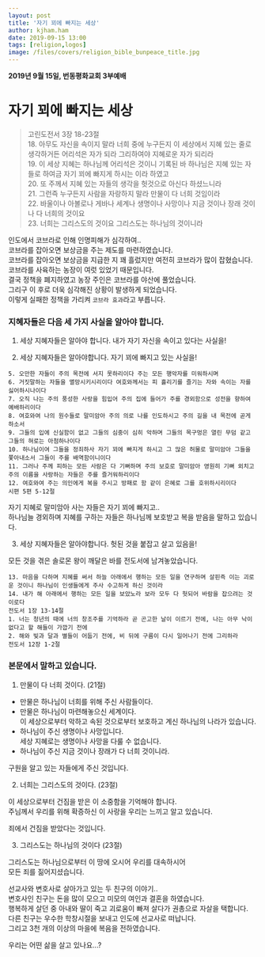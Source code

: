 ```yaml
---
layout: post
title: '자기 꾀에 빠지는 세상'
author: kjham.ham
date: 2019-09-15 13:00
tags: [religion,logos]
image: /files/covers/religion_bible_bunpeace_title.jpg
---
```


**2019년 9월 15일, 번동평화교회 3부예배**

# 자기 꾀에 빠지는 세상

> 고린도전서 3장 18-23절  
18. 아무도 자신을 속이지 말라 너희 중에 누구든지 이 세상에서 지혜 있는 줄로 생각하거든 어리석은 자가 되라 그리하여야 지혜로운 자가 되리라  
19. 이 세상 지혜는 하나님께 어리석은 것이니 기록된 바 하나님은 지혜 있는 자들로 하여금 자기 꾀에 빠지게 하시는 이라 하였고  
20. 또 주께서 지혜 있는 자들의 생각을 헛것으로 아신다 하셨느니라  
21. 그런즉 누구든지 사람을 자랑하지 말라 만물이 다 너희 것임이라  
22. 바울이나 아볼로나 게바나 세계나 생명이나 사망이나 지금 것이나 장래 것이나 다 너희의 것이요  
23. 너희는 그리스도의 것이요 그리스도는 하나님의 것이니라  

인도에서 코브라로 인해 인명피해가 심각하여..  
코브라를 잡아오면 보상금을 주는 제도를 마련하였습니다.  
코브라를 잡아오면 보상금을 지급한 지 꽤 흘렀지만  여전히 코브라가 많이 잡혔습니다.  
코브라를 사육하는 농장이 여럿 있었기 때문입니다.  
결국 정책을 폐지하였고 농장 주인은 코브라를 야산에 풀었습니다.  
그리구 이 후로 더욱 심각해진 상황이 발생하게 되었습니다.  
이렇게 실패한 정책을 가리켜 `코브라 효과`라고 부릅니다.  

### 지혜자들은 다음 세 가지 사실을 알아야 합니다.  

1. 세상 지혜자들은 알아야 합니다.  내가 자기 자신을 속이고 있다는 사실을!  

2. 세상 지혜자들은 알아야합니다. 자기 꾀에 빠지고 있는 사실을!  

~~~
5. 오만한 자들이 주의 목전에 서지 못하리이다 주는 모든 행악자를 미워하시며  
6. 거짓말하는 자들을 멸망시키시리이다 여호와께서는 피 흘리기를 즐기는 자와 속이는 자를 싫어하시나이다  
7. 오직 나는 주의 풍성한 사랑을 힘입어 주의 집에 들어가 주를 경외함으로 성전을 향하여 예배하리이다  
8. 여호와여 나의 원수들로 말미암아 주의 의로 나를 인도하시고 주의 길을 내 목전에 곧게 하소서  
9. 그들의 입에 신실함이 없고 그들의 심중이 심히 악하며 그들의 목구멍은 열린 무덤 같고 그들의 혀로는 아첨하나이다  
10. 하나님이여 그들을 정죄하사 자기 꾀에 빠지게 하시고 그 많은 허물로 말미암아 그들을 쫓아내소서 그들이 주를 배역함이니이다  
11. 그러나 주께 피하는 모든 사람은 다 기뻐하며 주의 보호로 말미암아 영원히 기뻐 외치고 주의 이름을 사랑하는 자들은 주를 즐거워하리이다  
12. 여호와여 주는 의인에게 복을 주시고 방패로 함 같이 은혜로 그를 호위하시리이다  
시편 5편 5-12절
 ~~~

자기 지혜로 말미암아 사는 자들은 자기 꾀에 빠지고..  
하나님늘 경외하며 지혜를 구하는 자들은 하나님께 보호받고 복을 받음을 말하고 있습니다.  


3. 세상 지혜자들은 알아야합니다.  헛된 것을 붙잡고 살고 있음을!

모든 것을 겪은 솔로몬 왕이 깨달은 바를 전도서에 남겨놓았습니다.  

~~~
13. 마음을 다하며 지혜를 써서 하늘 아래에서 행하는 모든 일을 연구하며 살핀즉 이는 괴로운 것이니 하나님이 인생들에게 주사 수고하게 하신 것이라  
14. 내가 해 아래에서 행하는 모든 일을 보았노라 보라 모두 다 헛되어 바람을 잡으려는 것이로다  
전도서 1장 13-14절  
1. 너는 청년의 때에 너의 창조주를 기억하라 곧 곤고한 날이 이르기 전에, 나는 아무 낙이 없다고 할 해들이 가깝기 전에  
2. 해와 빛과 달과 별들이 어둡기 전에, 비 뒤에 구름이 다시 일어나기 전에 그리하라  
전도서 12장 1-2절
~~~

### 본문에서 말하고 있습니다.  

1. 만물이 다 너희 것이다. (21절)

- 만물은 하나님이 너희를 위해 주신 사람들이다.  
- 만물은 하나님이 마련해놓으신 세계이다.  
이 세상으로부터 악하고 속된 것으로부터 보호하고 계신 하나님의 나라가 있습니다.
- 하나님이 주신 생명이나 사망입니다.  
세상 지혜로는 생명이나 사망을 다룰 수 없습니다.  
- 하나님이 주신 지금 것이나 장래가 다 너희 것이니라.

구원을 알고 있는 자들에게 주신 것입니다.

2. 너희는 그리스도의 것이다. (23절)  

이 세상으로부터 건짐을 받은 이 소중함을 기억해야 합니다.  
주님께서 우리를 위해 확증하신 이 사랑을 우리는 느끼고 알고 있습니다.  

죄에서 건짐을 받았다는 것입니다.

3. 그리스도는 하나님의 것이다 (23절)  

그리스도는 하나님으로부터 이 땅에 오시어 우리를 대속하시어  
모든 죄를 짊어지셨습니다.  


선교사와 변호사로 살아가고 있는 두 친구의 이야기..  
변호사인 친구는 돈을 많이 모으고 미모의 여인과 결혼을 하였습니다.  
행복하게 살던 중 아내와 딸이 죽고 괴로움이 빠져 살다가 권총으로 자살을 택합니다.  
다른 친구는 우수한 학창시절을 보내고 인도에 선교사로 떠납니다.  
그리고 3천 개의 이상의 마을에 복음을 전하였습니다.  

우리는 어떤 삶을 살고 있나요...?
